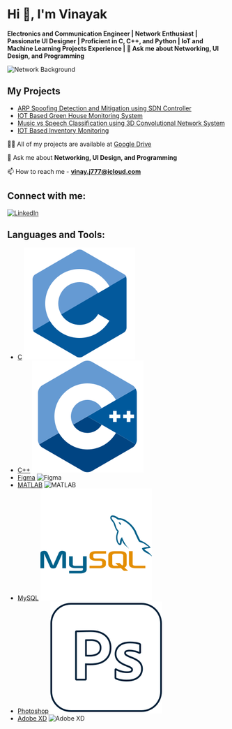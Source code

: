 # Hi 👋, I'm Vinayak

**Electronics and Communication Engineer | Network Enthusiast | Passionate UI Designer | Proficient in C, C++, and Python | IoT and Machine Learning Projects Experience | 💬 Ask me about Networking, UI Design, and Programming**

![Network Background](https://cdn.pixabay.com/photo/2017/08/30/03/10/abstract-2695563_960_720.jpg) <!-- This image can act as a header or background-like image -->

## My Projects

- [ARP Spoofing Detection and Mitigation using SDN Controller](https://drive.google.com/drive/folders/1JgJB5A21Npbka_x3at7HQoLXruZbFO6R?usp=drive_link)
- [IOT Based Green House Monitoring System](https://drive.google.com/drive/folders/1c1eoOvfihbbBUiGe5jIEgv0un-G6mVDh?usp=sharing)
- [Music vs Speech Classification using 3D Convolutional Network System](https://drive.google.com/drive/folders/1jE45EahONFOFAvG7X92I1xpeDFskLlMq?usp=drive_link)
- [IOT Based Inventory Monitoring](https://drive.google.com/drive/folders/1xpeffEbCJIBG0iXkJwZVaLofZf8MKFtd?usp=drive_link)

👨‍💻 All of my projects are available at [Google Drive](https://drive.google.com/drive/folders/1-HP5CasaEiLcmm3-EBHqDcK4OQDRLeC_?usp=sharing)

💬 Ask me about **Networking, UI Design, and Programming**

📫 How to reach me - **vinay.j777@icloud.com**

## Connect with me:

[![LinkedIn](https://raw.githubusercontent.com/rahuldkjain/github-profile-readme-generator/master/src/images/icons/Social/linked-in-alt.svg)](https://www.linkedin.com/in/vinayak-jainapur-597391300?utm_source=share&utm_campaign=share_via&utm_content=profile&utm_medium=ios_app)

## Languages and Tools:

- [C](https://www.cprogramming.com/) ![C](https://raw.githubusercontent.com/devicons/devicon/master/icons/c/c-original.svg)
- [C++](https://www.w3schools.com/cpp/) ![C++](https://raw.githubusercontent.com/devicons/devicon/master/icons/cplusplus/cplusplus-original.svg)
- [Figma](https://www.figma.com/) ![Figma](https://www.vectorlogo.zone/logos/figma/figma-icon.svg)
- [MATLAB](https://www.mathworks.com/) ![MATLAB](https://upload.wikimedia.org/wikipedia/commons/2/21/Matlab_Logo.png)
- [MySQL](https://www.mysql.com/) ![MySQL](https://raw.githubusercontent.com/devicons/devicon/master/icons/mysql/mysql-original-wordmark.svg)
- [Photoshop](https://www.photoshop.com/en) ![Photoshop](https://raw.githubusercontent.com/devicons/devicon/master/icons/photoshop/photoshop-line.svg)
- [Adobe XD](https://www.adobe.com/products/xd.html) ![Adobe XD](https://cdn.worldvectorlogo.com/logos/adobe-xd.svg)
